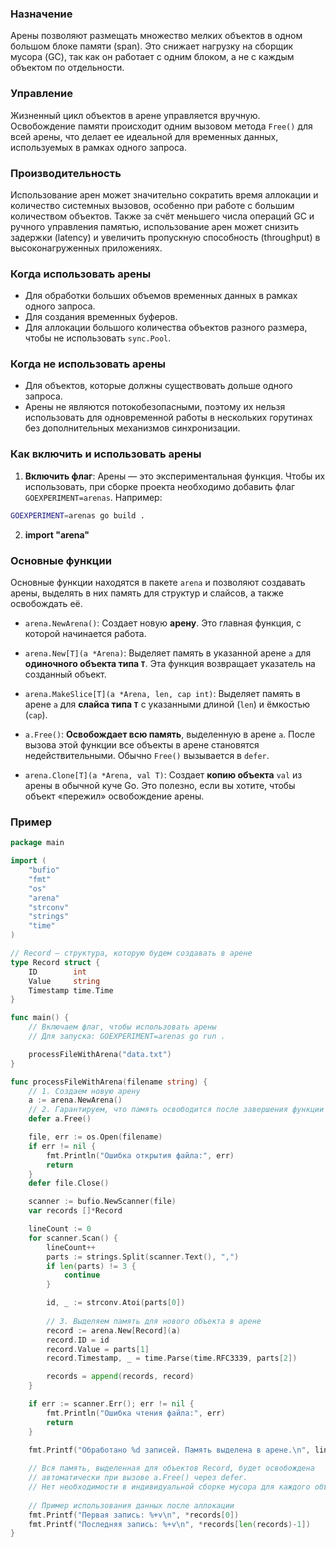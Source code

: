 
### Назначение 

Арены позволяют размещать множество мелких объектов в одном большом блоке памяти (span). Это снижает нагрузку на сборщик мусора (GC), так как он работает с одним блоком, а не с каждым объектом по отдельности.
    
### Управление

Жизненный цикл объектов в арене управляется вручную. Освобождение памяти происходит одним вызовом метода `Free()` для всей арены, что делает ее идеальной для временных данных, используемых в рамках одного запроса.

### Производительность

Использование арен может значительно сократить время аллокации и количество системных вызовов, особенно при работе с большим количеством объектов.  Также за  счёт меньшего числа операций GC и ручного управления памятью, использование арен может снизить задержки (latency) и увеличить пропускную способность (throughput) в высоконагруженных приложениях.


### Когда использовать арены

- Для обработки больших объемов временных данных в рамках одного запроса.
- Для создания временных буферов.
- Для аллокации большого количества объектов разного размера, чтобы не использовать `sync.Pool`.
    

### Когда не использовать арены

- Для объектов, которые должны существовать дольше одного запроса.
- Арены не являются потокобезопасными, поэтому их нельзя использовать для одновременной работы в нескольких горутинах без дополнительных механизмов синхронизации.


### Как включить и использовать арены

1. **Включить флаг**: Арены — это экспериментальная функция. Чтобы их использовать, при сборке проекта необходимо добавить флаг `GOEXPERIMENT=arenas`. Например:
```bash
GOEXPERIMENT=arenas go build .
```

2. **import "arena"**

### Основные функции
Основные функции находятся в пакете `arena` и позволяют создавать арены, выделять в них память для структур и слайсов, а также освобождать её.

- `arena.NewArena()`: Создает новую **арену**. Это главная функция, с которой начинается работа.
    
- `arena.New[T](a *Arena)`: Выделяет память в указанной арене `a` для **одиночного объекта типа `T`**. Эта функция возвращает указатель на созданный объект.
    
- `arena.MakeSlice[T](a *Arena, len, cap int)`: Выделяет память в арене `a` для **слайса типа `T`** с указанными длиной (`len`) и ёмкостью (`cap`).
    
- `a.Free()`: **Освобождает всю память**, выделенную в арене `a`. После вызова этой функции все объекты в арене становятся недействительными. Обычно `Free()` вызывается в `defer`.
    
- `arena.Clone[T](a *Arena, val T)`: Создает **копию объекта** `val` из арены в обычной куче Go. Это полезно, если вы хотите, чтобы объект «пережил» освобождение арены.


### Пример
```go
package main

import (
	"bufio"
	"fmt"
	"os"
	"arena"
	"strconv"
	"strings"
	"time"
)

// Record — структура, которую будем создавать в арене
type Record struct {
	ID        int
	Value     string
	Timestamp time.Time
}

func main() {
	// Включаем флаг, чтобы использовать арены
	// Для запуска: GOEXPERIMENT=arenas go run .

	processFileWithArena("data.txt")
}

func processFileWithArena(filename string) {
	// 1. Создаем новую арену
	a := arena.NewArena()
	// 2. Гарантируем, что память освободится после завершения функции
	defer a.Free() 

	file, err := os.Open(filename)
	if err != nil {
		fmt.Println("Ошибка открытия файла:", err)
		return
	}
	defer file.Close()

	scanner := bufio.NewScanner(file)
	var records []*Record

	lineCount := 0
	for scanner.Scan() {
		lineCount++
		parts := strings.Split(scanner.Text(), ",")
		if len(parts) != 3 {
			continue
		}

		id, _ := strconv.Atoi(parts[0])
		
		// 3. Выделяем память для нового объекта в арене
		record := arena.New[Record](a)
		record.ID = id
		record.Value = parts[1]
		record.Timestamp, _ = time.Parse(time.RFC3339, parts[2])

		records = append(records, record)
	}

	if err := scanner.Err(); err != nil {
		fmt.Println("Ошибка чтения файла:", err)
		return
	}

	fmt.Printf("Обработано %d записей. Память выделена в арене.\n", lineCount)
	
	// Вся память, выделенная для объектов Record, будет освобождена
	// автоматически при вызове a.Free() через defer.
	// Нет необходимости в индивидуальной сборке мусора для каждого объекта.
	
	// Пример использования данных после аллокации
	fmt.Printf("Первая запись: %+v\n", *records[0])
	fmt.Printf("Последняя запись: %+v\n", *records[len(records)-1])
}
```